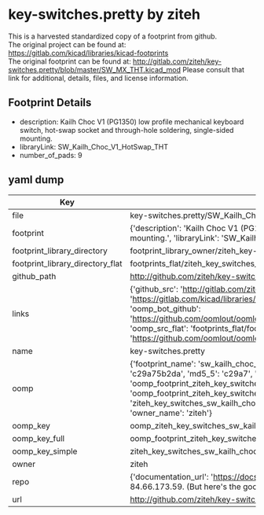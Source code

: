 # key-switches.pretty by ziteh  
This is a harvested standardized copy of a footprint from github.  
The original project can be found at:  
https://gitlab.com/kicad/libraries/kicad-footprints  
The original footprint can be found at:
http://gitlab.com/ziteh/key-switches.pretty/blob/master/SW_MX_THT.kicad_mod
Please consult that link for additional, details, files, and license information.  
## Footprint Details
* description: Kailh Choc V1 (PG1350) low profile mechanical keyboard switch, hot-swap socket and through-hole soldering, single-sided mounting.  
* libraryLink: SW_Kailh_Choc_V1_HotSwap_THT  
* number_of_pads: 9  
## yaml dump  
| Key | Value |  
| --- | --- |  
| file | key-switches.pretty/SW_Kailh_Choc_V1_HotSwap_THT.kicad_mod |  
| footprint | {'description': 'Kailh Choc V1 (PG1350) low profile mechanical keyboard switch, hot-swap socket and through-hole soldering, single-sided mounting.', 'libraryLink': 'SW_Kailh_Choc_V1_HotSwap_THT', 'number_of_pads': 9} |  
| footprint_library_directory | footprint_library_owner/ziteh_key-switches.pretty |  
| footprint_library_directory_flat | footprints_flat/ziteh_key_switches_sw_kailh_choc_v1_hotswap_tht/working |  
| github_path | http://github.com/ziteh/key-switches.pretty/blob/master/SW_Kailh_Choc_V1_HotSwap_THT.kicad_mod |  
| links | {'github_src': 'http://gitlab.com/ziteh/key-switches.pretty/blob/master/SW_MX_THT.kicad_mod', 'github_src_repo': 'https://gitlab.com/kicad/libraries/kicad-footprints', 'oomp_bot': 'footprints/ziteh_key_switches_sw_kailh_choc_v1_hotswap_tht/working', 'oomp_bot_github': 'https://github.com/oomlout/oomlout_oomp_footprint_bot/tree/main/footprints/ziteh_key_switches_sw_kailh_choc_v1_hotswap_tht/working', 'oomp_src_flat': 'footprints_flat/footprints_flat/ziteh_key_switches_sw_kailh_choc_v1_hotswap_tht/working', 'oomp_src_flat_github': 'https://github.com/oomlout/oomlout_oomp_footprint_src/tree/main/footprints_flat/ziteh_key_switches_sw_kailh_choc_v1_hotswap_tht/working'} |  
| name | key-switches.pretty |  
| oomp | {'footprint_name': 'sw_kailh_choc_v1_hotswap_tht', 'library_name': 'key_switches', 'md5': 'c29a75b2da8c56756964ffc49d189e01', 'md5_10': 'c29a75b2da', 'md5_5': 'c29a7', 'md5_6': 'c29a75', 'oomp_key': 'oomp_ziteh_key_switches_sw_kailh_choc_v1_hotswap_tht', 'oomp_key_extra': 'oomp_footprint_ziteh_key_switches_sw_kailh_choc_v1_hotswap_tht', 'oomp_key_full': 'oomp_footprint_ziteh_key_switches_sw_kailh_choc_v1_hotswap_tht_c29a75', 'oomp_key_simple': 'ziteh_key_switches_sw_kailh_choc_v1_hotswap_tht', 'original_filename': 'key-switches.pretty/SW_Kailh_Choc_V1_HotSwap_THT.kicad_mod', 'owner_name': 'ziteh'} |  
| oomp_key | oomp_ziteh_key_switches_sw_kailh_choc_v1_hotswap_tht |  
| oomp_key_full | oomp_footprint_ziteh_key_switches_sw_kailh_choc_v1_hotswap_tht |  
| oomp_key_simple | ziteh_key_switches_sw_kailh_choc_v1_hotswap_tht |  
| owner | ziteh |  
| repo | {'documentation_url': 'https://docs.github.com/rest/overview/resources-in-the-rest-api#rate-limiting', 'message': "API rate limit exceeded for 84.66.173.59. (But here's the good news: Authenticated requests get a higher rate limit. Check out the documentation for more details.)"} |  
| url | http://github.com/ziteh/key-switches.pretty |  


